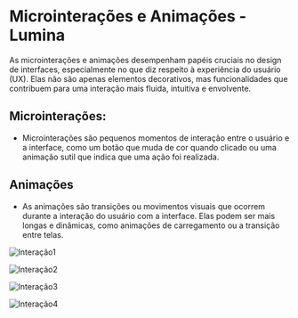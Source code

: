 # Microinterações e Animações - Lumina
As microinterações e animações desempenham papéis cruciais no design de interfaces, especialmente no que diz respeito à experiência do usuário (UX). Elas não são apenas elementos decorativos, mas funcionalidades que contribuem para uma interação mais fluida, intuitiva e envolvente.


## Microinterações:
- Microinterações são pequenos momentos de interação entre o usuário e a interface, como um botão que muda de cor quando clicado ou uma animação sutil que indica que uma ação foi realizada.

  
## Animações
- As animações são transições ou movimentos visuais que ocorrem durante a interação do usuário com a interface. Elas podem ser mais longas e dinâmicas, como animações de carregamento ou a transição entre telas.

  
![Interação1](https://github.com/user-attachments/assets/36c0dc4b-62a0-4bea-a25c-338c3b22702d)


![Interação2](https://github.com/user-attachments/assets/fe8af643-9893-4e46-9172-cbfaa0abccde)


![Interação3](https://github.com/user-attachments/assets/5b7e5d30-6354-409a-8378-4eb2e319f280)


![Interação4](https://github.com/user-attachments/assets/66f88a11-24ce-427c-8c9e-c86db7118d24)


<p/>
